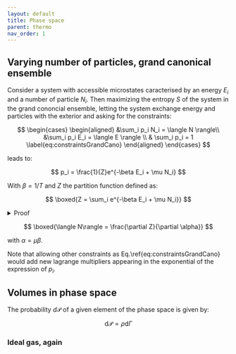 ```yaml
---
layout: default
title: Phase space
parent: thermo
nav_order: 1
---
```


## Varying number of particles, grand canonical ensemble

Consider a system with accessible microstates caracterised by an energy $E_i$ and a number of particle $N_i$. Then maximizing the entropy $S$ of the system in the grand cononcial ensemble, letting the system exchange energy and particles with the exterior and asking for the constraints:

$$
\begin{cases}
\begin{aligned}
&\sum_i p_i N_i = \langle N \rangle\\
&\sum_i p_i E_i = \langle E \rangle \\
& \sum_i p_i  = 1
\label{eq:constraintsGrandCano}
\end{aligned}
\end{cases}
$$

leads to:

$$
p_i = \frac{1}{Z}e^{-\beta E_i + \mu N_i}
$$

With $\beta=1/T$ and $Z$ the partition function defined as:

$$
\boxed{Z = \sum_i e^{-\beta E_i + \mu N_i}}
$$

<details>
  <summary>Proof</summary>
  
</details>

$$
\boxed{\langle N\rangle = \frac{\partial Z}{\partial \alpha}}
$$

with $\alpha=\mu\beta$.

Note that allowing other constraints as Eq.\ref{eq:constraintsGrandCano} would add new lagrange multipliers appearing in the exponential of the expression of $p_i$.

## Volumes in phase space

The probability $d\mathcal{P}$ of a given element of the phase space is given by:

$$
\text{d}\mathcal{P}= \rho \text{d}\Gamma
$$

### Ideal gas, again



